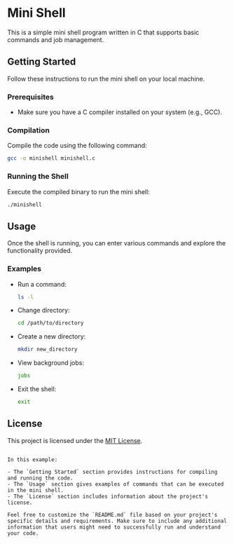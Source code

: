 
# Mini Shell

This is a simple mini shell program written in C that supports basic commands and job management.

## Getting Started

Follow these instructions to run the mini shell on your local machine.

### Prerequisites

- Make sure you have a C compiler installed on your system (e.g., GCC).

### Compilation

Compile the code using the following command:

```bash
gcc -o minishell minishell.c
```

### Running the Shell

Execute the compiled binary to run the mini shell:

```bash
./minishell
```

## Usage

Once the shell is running, you can enter various commands and explore the functionality provided.

### Examples

- Run a command:

  ```bash
  ls -l
  ```

- Change directory:

  ```bash
  cd /path/to/directory
  ```

- Create a new directory:

  ```bash
  mkdir new_directory
  ```

- View background jobs:

  ```bash
  jobs
  ```

- Exit the shell:

  ```bash
  exit
  ```

## License

This project is licensed under the [MIT License](LICENSE).
```

In this example:

- The `Getting Started` section provides instructions for compiling and running the code.
- The `Usage` section gives examples of commands that can be executed in the mini shell.
- The `License` section includes information about the project's license.

Feel free to customize the `README.md` file based on your project's specific details and requirements. Make sure to include any additional information that users might need to successfully run and understand your code.
